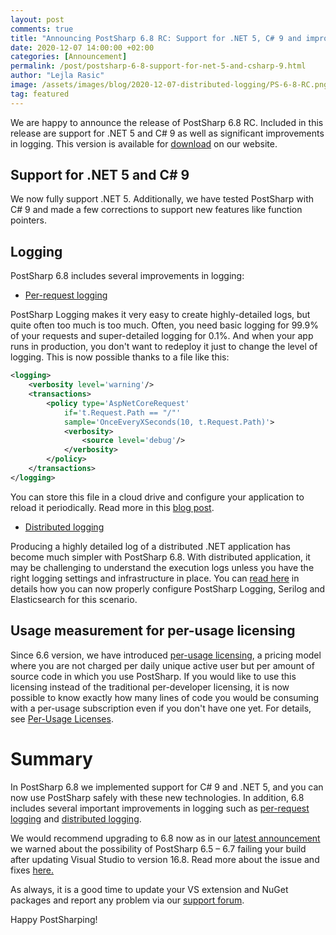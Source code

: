 ```yaml
---
layout: post 
comments: true
title: "Announcing PostSharp 6.8 RC: Support for .NET 5, C# 9 and improvements in logging"
date: 2020-12-07 14:00:00 +02:00
categories: [Announcement]
permalink: /post/postsharp-6-8-support-for-net-5-and-csharp-9.html
author: "Lejla Rasic"
image: /assets/images/blog/2020-12-07-distributed-logging/PS-6-8-RC.png
tag: featured
---
```


We are happy to announce the release of PostSharp 6.8 RC. Included in this release are support for .NET 5 and C# 9 as well as significant improvements in logging. This version is available for [download](https://www.postsharp.net/download) on our website.

## Support for .NET 5 and C# 9

We now fully support .NET 5. Additionally, we have tested PostSharp with C# 9 and made a few corrections to support new features like function pointers.

## Logging

PostSharp 6.8 includes several improvements in logging:

- [Per-request logging](https://blog.postsharp.net/post/per-request-logging.html)

PostSharp Logging makes it very easy to create highly-detailed logs, but quite often too much is too much. Often, you need basic logging for 99.9% of your requests and super-detailed logging for 0.1%. And when your app runs in production, you don&#39;t want to redeploy it just to change the level of logging. This is now possible thanks to a file like this:

```xml
<logging>
    <verbosity level='warning'/>
    <transactions>
        <policy type='AspNetCoreRequest'
            if='t.Request.Path == "/"'
            sample='OnceEveryXSeconds(10, t.Request.Path)'>
            <verbosity>
                <source level='debug'/>
            </verbosity>
        </policy>
    </transactions>
</logging>

```

You can store this file in a cloud drive and configure your application to reload it periodically. Read more in this [blog post](https://blog.postsharp.net/post/per-request-logging.html).

- [Distributed logging](https://blog.postsharp.net/post/distributed-logging.html)

Producing a highly detailed log of a distributed .NET application has become much simpler with PostSharp 6.8. With distributed application, it may be challenging to understand the execution logs unless you have the right logging settings and infrastructure in place. You can [read here](https://blog.postsharp.net/post/distributed-logging.html) in details how you can now properly configure PostSharp Logging, Serilog and Elasticsearch for this scenario.

## Usage measurement for per-usage licensing

Since 6.6 version, we have introduced [per-usage licensing](https://blog.postsharp.net/post/postsharp-per-repo-subscriptions.html), a pricing model where you are not charged per daily unique active user but per amount of source code in which you use PostSharp. If you would like to use this licensing instead of the traditional per-developer licensing, it is now possible to know exactly how many lines of code you would be consuming with a per-usage subscription even if you don&#39;t have one yet. For details, see [Per-Usage Licenses](https://doc.postsharp.net/6.8/per-repo-licenses).

# Summary

In PostSharp 6.8 we implemented support for C# 9 and .NET 5, and you can now use PostSharp safely with these new technologies. In addition, 6.8 includes several important improvements in logging such as [per-request logging](https://blog.postsharp.net/post/per-request-logging.html) and [distributed logging](https://blog.postsharp.net/post/distributed-logging.html).

We would recommend upgrading to 6.8 now as in our [latest announcement](https://blog.postsharp.net/post/updating-to-vs-168-breaks-build.html) we warned about the possibility of PostSharp 6.5 – 6.7 failing your build after updating Visual Studio to version 16.8. Read more about the issue and fixes [here.](https://blog.postsharp.net/post/updating-to-vs-168-breaks-build.html)

As always, it is a good time to update your VS extension and NuGet packages and report any problem via our [support forum](https://support.postsharp.net/).

Happy PostSharping!

